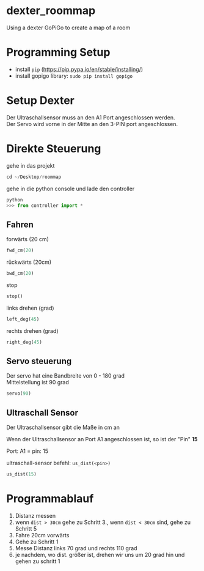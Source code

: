 # dexter_roommap
Using a dexter GoPiGo to create a map of a room


# Programming Setup

* install ```pip``` (https://pip.pypa.io/en/stable/installing/)
* install gopigo library: ```sudo pip install gopigo```


# Setup Dexter

Der Ultraschallsensor muss an den A1 Port angeschlossen werden.  
Der Servo wird vorne in der Mitte an den 3-PIN port angeschlossen.

# Direkte Steuerung

gehe in das projekt
```python
cd ~/Desktop/roommap
```

gehe in die python console und lade den controller
```python
python
>>> from controller import *
```

## Fahren

forwärts (20 cm)
```python
fwd_cm(20)
```

rückwärts (20cm)
```python
bwd_cm(20)
```

stop
```python
stop()
```

links drehen (grad)
```python
left_deg(45)
```

rechts drehen (grad)
```python
right_deg(45)
```

## Servo steuerung

Der servo hat eine Bandbreite von 0 - 180 grad  
Mittelstellung ist 90 grad

```python
servo(90)
```

## Ultraschall Sensor

Der Ultraschallsensor gibt die Maße in cm an

Wenn der Ultraschallsensor an Port A1 angeschlossen ist, so ist der "Pin" **15**

Port: A1 = pin: 15

ultraschall-sensor befehl:  `us_dist(<pin>) `
```python
us_dist(15)
```

# Programmablauf

1. Distanz messen
1. wenn `dist > 30cm` gehe zu Schritt 3., wenn `dist < 30cm` sind, gehe zu Schritt 5
1. Fahre 20cm vorwärts
1. Gehe zu Schritt 1
1. Messe Distanz links 70 grad und rechts 110 grad
1. je nachdem, wo dist. größer ist, drehen wir uns um 20 grad hin und gehen zu schritt 1